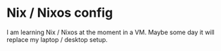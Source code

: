 # Nix / Nixos config

I am learning Nix / Nixos at the moment in a VM.  Maybe some day it will replace my laptop / desktop setup.
